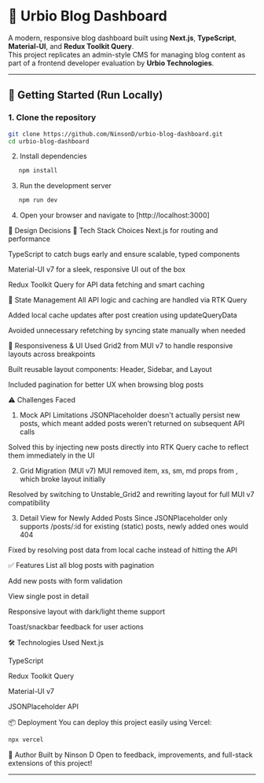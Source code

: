 # 📝 Urbio Blog Dashboard

A modern, responsive blog dashboard built using **Next.js**, **TypeScript**, **Material-UI**, and **Redux Toolkit Query**.  
This project replicates an admin-style CMS for managing blog content as part of a frontend developer evaluation by **Urbio Technologies**.

---

## 🚀 Getting Started (Run Locally)

### 1. Clone the repository

```bash
git clone https://github.com/NinsonD/urbio-blog-dashboard.git
cd urbio-blog-dashboard
```

2. Install dependencies

```bash
   npm install
```

3. Run the development server

```bash
   npm run dev
```

4. Open your browser and navigate to [http://localhost:3000]

🧠 Design Decisions
🔹 Tech Stack Choices
Next.js for routing and performance

TypeScript to catch bugs early and ensure scalable, typed components

Material-UI v7 for a sleek, responsive UI out of the box

Redux Toolkit Query for API data fetching and smart caching

🔹 State Management
All API logic and caching are handled via RTK Query

Added local cache updates after post creation using updateQueryData

Avoided unnecessary refetching by syncing state manually when needed

🔹 Responsiveness & UI
Used Grid2 from MUI v7 to handle responsive layouts across breakpoints

Built reusable layout components: Header, Sidebar, and Layout

Included pagination for better UX when browsing blog posts

⚠️ Challenges Faced

1. Mock API Limitations
   JSONPlaceholder doesn't actually persist new posts, which meant added posts weren't returned on subsequent API calls

Solved this by injecting new posts directly into RTK Query cache to reflect them immediately in the UI

2. Grid Migration (MUI v7)
   MUI removed item, xs, sm, md props from <Grid>, which broke layout initially

Resolved by switching to Unstable_Grid2 and rewriting layout for full MUI v7 compatibility

3. Detail View for Newly Added Posts
   Since JSONPlaceholder only supports /posts/:id for existing (static) posts, newly added ones would 404

Fixed by resolving post data from local cache instead of hitting the API

✅ Features
List all blog posts with pagination

Add new posts with form validation

View single post in detail

Responsive layout with dark/light theme support

Toast/snackbar feedback for user actions

🛠️ Technologies Used
Next.js

TypeScript

Redux Toolkit Query

Material-UI v7

JSONPlaceholder API

📦 Deployment
You can deploy this project easily using Vercel:

```bash
npx vercel
```

💬 Author
Built by Ninson D
Open to feedback, improvements, and full-stack extensions of this project!

---
